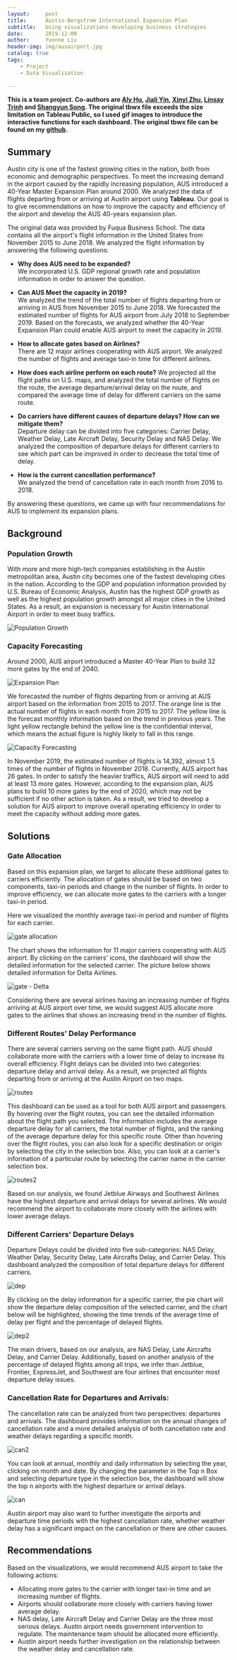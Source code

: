 ```yaml
---
layout:     post
title:      Austin-Bergstrom International Expansion Plan
subtitle:   Using visualizations developing business strategies
date:       2019-12-09
author:     Yvonne Liu
header-img: img/ausairport.jpg
catalog: true
tags:
    - Project
    - Data Visualization
    
---
```


**This is a team project. Co-authors are [Aly Hu](https://www.linkedin.com/in/yuqian-aly-hu/), [Jiali Yin](https://www.linkedin.com/in/jiali-yin/), [Xinyi Zhu](https://www.linkedin.com/in/xinyi-zhu/), [Linsay Trinh](https://www.linkedin.com/in/lindsay-trinh/) and [Shangyun Song](https://www.linkedin.com/in/shangyun-song/). The original tbwx file exceeds the size limitation on Tableau Public, so I used gif images to introduce the interactive functions for each dashboard. The original tbwx file can be found on my [github](https://github.com/AlyyHu/Course-Project/tree/master/Tableau_AUSAirport).** 

## Summary
Austin city is one of the fastest growing cities in the nation, both from economic and demographic perspectives. To meet the increasing demand in the airport caused by the rapidly increasing population, AUS introduced a 40-Year Master Expansion Plan around 2000. We analyzed the data of flights departing from or arriving at Austin airport using **Tableau**. Our goal is to give recommendations on how to improve the capacity and efficiency of the airport and develop the AUS 40-years expansion plan. 

The original data was provided by Fuqua Business School. The data contains all the airport's flight information in the United States from November 2015 to June 2018. We analyzed the flight information by answering the following questions:

* **Why does AUS need to be expanded?**  
  We incorporated U.S. GDP regional growth rate and population information in order to answer the question. 
* **Can AUS Meet the capacity in 2019?**  
  We analyzed the trend of the total number of flights departing from or arriving in AUS from November 2015 to June 2018. We forecasted the estimated number of flights for AUS airport from July 2018 to September 2019. Based on the forecasts, we analyzed whether the 40-Year Expansion Plan could enable AUS airport to meet the capacity in 2019.
  
* **How to allocate gates based on Airlines?**  
  There are 12 major airlines cooperating with AUS airport. We analyzed the number of flights and average taxi-in time for different airlines.
  
* **How does each airline perform on each route?**
  We projected all the flight paths on U.S. maps, and analyzed the total number of flights on the route, the average departure/arrival delay on the route, and compared the average time of delay for different carriers on the same route.
  
* **Do carriers have different causes of departure delays? How can we mitigate them?**  
  Departure delay can be divided into five categories: Carrier Delay, Weather Delay, Late Aircraft Delay, Security Delay and NAS Delay. We analyzed the composition of departure delays for different carriers to see which part can be improved in order to decrease the total time of delay.

* **How is the current cancellation performance?**  
  We analyzed the trend of cancellation rate in each month from 2016 to 2018.

By answering these questions, we came up with four recommendations for AUS to implement its expansion plans.

## Background
### Population Growth
With more and more high-tech companies establishing in the Austin metropolitan area, Austin city becomes one of the fastest developing cities in the nation. According to the GDP and population information provided by U.S. Bureau of Economic Analysis, Austin has the highest GDP growth as well as the highest population growth amongst all major cities in the United States. As a result, an expansion is necessary for Austin International Airport in order to meet busy traffics. 

 ![Population Growth](https://tva1.sinaimg.cn/large/007S8ZIlgy1gg8iig2wp9j31re0u0q3h.jpg)
 
### Capacity Forecasting
Around 2000, AUS airport introduced a Master 40-Year Plan to build 32 more gates by the end of 2040. 

 ![Expansion Plan](https://tva1.sinaimg.cn/large/007S8ZIlgy1gg8j3hxf6oj31nq0sitaf.jpg)

We forecasted the number of flights departing from or arriving at AUS airport based on the information from 2015 to 2017. The orange line is the actual number of flights in each month from 2015 to 2017. The yellow line is the forecast monthly information based on the trend in previous years. The light yellow rectangle behind the yellow line is the confidential interval, which means the actual figure is highly likely to fall in this range. 

 ![Capacity Forecasting](https://tva1.sinaimg.cn/large/007S8ZIlgy1gg8j3i9rm3j31qc0u00ta.jpg)
 
In November 2019, the estimated number of flights is 14,392, almost 1.5 times of the number of flights in November 2018. Currently, AUS airport has 26 gates. In order to satisfy the heavier traffics, AUS airport will need to add at least 13 more gates. However, according to the expansion plan, AUS plans to build 10 more gates by the end of 2020, which may not be sufficient if no other action is taken. As a result, we tried to develop a solution for AUS airport to improve overall operating efficiency in order to meet the capacity without adding more gates. 

 
## Solutions

### Gate Allocation

Based on this expansion plan, we target to allocate these additional gates to carriers efficiently. The allocation of gates should be based on two components, taxi-in periods and change in the number of flights. In order to improve efficiency, we can allocate more gates to the carriers with a longer taxi-in period. 

Here we visualized the monthly average taxi-in period and number of flights for each carrier.

![gate allocation](https://tva1.sinaimg.cn/large/007S8ZIlgy1gg8jxk2279j320q0ssjsq.jpg)

The chart shows the information for 11 major carriers cooperating with AUS airport. By clicking on the carriers' icons, the dashboard will show the detailed information for the selected carrier. The picture below shows detailed information for Delta Airlines.

![gate - Delta](https://tva1.sinaimg.cn/large/007S8ZIlgy1gg8zo5pe7og31190g0agk.gif)


Considering there are several airlines having an increasing number of flights arriving at AUS airport over time, we would suggest AUS allocate more gates to the airlines that shows an increasing trend in the number of flights.

### Different Routes' Delay Performance 

There are several carriers serving on the same flight path. AUS should collaborate more with the carriers with a lower time of delay to increase its overall efficiency. Flight delays can be divided into two categories: departure delay and arrival delay. As a result, we projected all flights departing from or arriving at the Austin Airport on two maps.

![routes](https://tva1.sinaimg.cn/large/007S8ZIlgy1gg8xiurqroj31ba0u0tdn.jpg)

This dashboard can be used as a tool for both AUS airport and passengers. By hovering over the flight routes, you can see the detailed information about the flight path you selected. The information includes the average departure delay for all carriers, the total number of flights, and the ranking of the average departure delay for this specific route. Other than hovering over the flight routes, you can also look for a specific destination or origin by selecting the city in the selection box. Also, you can look at a carrier's information of a particular route by selecting the carrier name in the carrier selection box.

![routes2](https://tva1.sinaimg.cn/large/007S8ZIlgy1gg8ys86uv5g310j0kntkg.gif)

Based on our analysis, we found Jetblue Airways and Southwest Airlines have the highest departure and arrival delays for several airlines. We would recommend the airport to collaborate more closely with the airlines with lower average delays.


### Different Carriers' Departure Delays 
Departure Delays could be divided into five sub-categories: NAS Delay, Weather Delay, Security Delay, Late Aircrafts Delay, and Carrier Delay. This dashboard analyzed the composition of total departure delays for different carriers.

![dep](https://tva1.sinaimg.cn/large/007S8ZIlgy1gg900rkp45j31ph0u0gnd.jpg)

By clicking on the delay information for a specific carrier, the pie chart will show the departure delay composition of the selected carrier, and the chart below will be highlighted, showing the time trends of the average time of delay per flight and the percentage of delayed flights.

![dep2](https://tva1.sinaimg.cn/large/007S8ZIlgy1gg900towa7g31190gcahb.gif)

The main drivers, based on our analysis, are NAS Delay, Late Aircrafts Delay, and Carrier Delay.  Additionally, based on another analysis of the percentage of delayed flights among all trips, we infer than Jetblue, Frontier, ExpressJet, and Southwest are four airlines that encounter most departure delay issues.


### Cancellation Rate for Departures and Arrivals:
The cancellation rate can be analyzed from two perspectives: departures and arrivals. The dashboard provides information on the annual changes of cancellation rate and a more detailed analysis of both cancellation rate and weather delays regarding a specific month. 

![can2](https://tva1.sinaimg.cn/large/007S8ZIlgy1gg90cqp4g0j31oe0u0jt5.jpg)

You can look at annual, monthly and daily information by selecting the year, clicking on month and date. By changing the parameter in the Top n Box and selecting departure type in the selection box, the dashboard will show the top n airports with the highest departure or arrival delays.

![can](https://tva1.sinaimg.cn/large/007S8ZIlgy1gg90b0ki46g31190gcgr3.gif)

Austin airport may also want to further investigate the airports and departure time periods with the highest cancellation rate, whether weather delay has a significant impact on the cancellation or there are other causes.


## Recommendations
Based on the visualizations, we would recommend AUS airport to take the following actions:

* Allocating more gates to the carrier with longer taxi-in time and an increasing number of flights.
* Airports should collaborate more closely with carriers having lower average delay.
* NAS delay, Late Aircraft Delay and Carrier Delay are the three most serious delays. Austin airport needs government intervention to regulate. The maintenance team should be allocated more efficiently.
* Austin airport needs further investigation on the relationship between the weather delay and cancellation rate.
